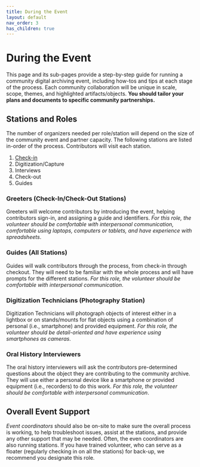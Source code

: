 ```yaml
---
title: During the Event
layout: default
nav_order: 3
has_children: true
---
```


# During the Event
This page and its sub-pages provide a step-by-step guide for running a community digital archiving event, including how-tos and tips at each stage of the process. Each community collaboration will be unique in scale, scope, themes, and highlighted artifacts/objects. **You should tailor your plans and documents to specific community partnerships.** 

## Stations and Roles
The number of organizers needed per role/station will depend on the size of the community event and partner capacity. The following stations are listed in-order of the process. Contributors will visit each station. 

1.	[Check-in](checkin) 
2.	Digitization/Capture 
3.	Interviews 
4.	Check-out
5.	Guides

### Greeters (Check-In/Check-Out Stations) 
Greeters will welcome contributors by introducing the event, helping contributors sign-in, and assigning a guide and identifiers. _For this role, the volunteer should be comfortable with interpersonal communication, comfortable using laptops, computers or tablets, and have experience with spreadsheets_. 

### Guides (All Stations) 
Guides will walk contributors through the process, from check-in through checkout. They will need to be familiar with the whole process and will have prompts for the different stations. _For this role, the volunteer should be comfortable with interpersonal communication_.

### Digitization Technicians (Photography Station)
Digitization Technicians will photograph objects of interest either in a lightbox or on stands/mounts for flat objects using a combination of personal (i.e., smartphone) and provided equipment. _For this role, the volunteer should be detail-oriented and have experience using smartphones as cameras_.

### Oral History Interviewers
The oral history interviewers will ask the contributors pre-determined questions about the object they are contributing to the community archive. They will use either a personal device like a smartphone or provided equipment (i.e., recorders) to do this work. _For this role, the volunteer should be comfortable with interpersonal communication_.

## Overall Event Support
_Event coordinators_ should also be on-site to make sure the overall process is working, to help troubleshoot issues, assist at the stations, and provide any other support that may be needed. Often, the even coordinators are also running stations. If you have trained volunteer, who can serve as a floater (regularly checking in on all the stations) for back-up, we recommend you designate this role. 
